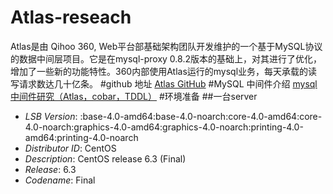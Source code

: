 # Atlas-reseach
Atlas是由 Qihoo 360, Web平台部基础架构团队开发维护的一个基于MySQL协议的数据中间层项目。它是在mysql-proxy 0.8.2版本的基础上，对其进行了优化，增加了一些新的功能特性。360内部使用Atlas运行的mysql业务，每天承载的读写请求数达几十亿条。
#github 地址
[Atlas GitHub](https://github.com/Qihoo360/Atlas)
#MySQL 中间件介绍
[mysql中间件研究（Atlas，cobar，TDDL）](http://www.guokr.com/blog/475765/)
#环境准备
##一台server
* *LSB Version*:    :base-4.0-amd64:base-4.0-noarch:core-4.0-amd64:core-4.0-noarch:graphics-4.0-amd64:graphics-4.0-noarch:printing-4.0-amd64:printing-4.0-noarch
* *Distributor ID*: CentOS
* *Description*:    CentOS release 6.3 (Final)
* *Release*:        6.3
* *Codename*:       Final
